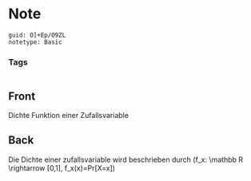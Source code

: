 # Note
```
guid: O]+Ep/O9ZL
notetype: Basic
```

### Tags
```
```

## Front
Dichte Funktion einer Zufallsvariable

## Back
Die Dichte einer zufallsvariable wird beschrieben durch
\(f_x: \mathbb R \rightarrow [0,1], f_x(x)=Pr[X=x]\)
